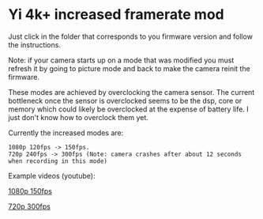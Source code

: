 # Yi 4k+ increased framerate mod

Just click in the folder that corresponds to you firmware version and follow 
the instructions.

Note: if your camera starts up on a mode that was modified you must refresh it 
by going to picture mode and back to make the camera reinit the firmware.

These modes are achieved by overclocking the camera sensor. The current 
bottleneck once the sensor is overclocked seems to be the dsp, core or memory 
which could likely be overclocked at the expense of battery life. I just don't 
know how to overclock them yet.

Currently the increased modes are: 
```
1080p 120fps -> 150fps.
720p 240fps -> 300fps (Note: camera crashes after about 12 seconds when recording in this mode)
```

Example videos (youtube):

[1080p 150fps](https://www.youtube.com/watch?v=N6kton9GyFk)

[720p 300fps](https://www.youtube.com/watch?v=UlJ7IypaMBs)
